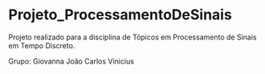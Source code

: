 # Projeto_ProcessamentoDeSinais
Projeto realizado para a disciplina de Tópicos em Processamento de Sinais em Tempo Discreto.

Grupo:
Giovanna
João Carlos
Vinicius
